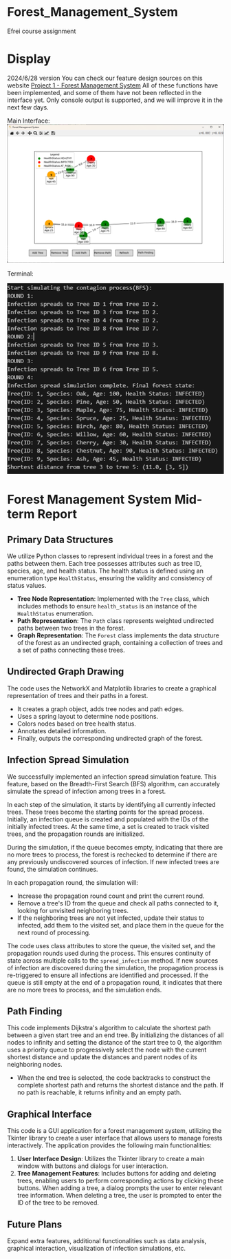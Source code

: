 # Forest_Management_System
Efrei course assignment

#  Display
2024/6/28 version
You can check our feature design sources on this website
[Project 1 - Forest Management System](https://stealth-jodhpur-ff1.notion.site/Project-1-Forest-Management-System-f9f6a728bf814a8ea2b938bd10cf5993)
All of these functions have been implemented, and some of them have not been reflected in the interface yet. Only console output is supported, and we will improve it in the next few days.

Main Interface:
![2024/6/28 version](image.png)

Terminal:

![2](image-1.png)

# Forest Management System Mid-term Report

## Primary Data Structures
We utilize Python classes to represent individual trees in a forest and the paths between them. Each tree possesses attributes such as tree ID, species, age, and health status. The health status is defined using an enumeration type `HealthStatus`, ensuring the validity and consistency of status values.

- **Tree Node Representation**: Implemented with the `Tree` class, which includes methods to ensure `health_status` is an instance of the `HealthStatus` enumeration.
- **Path Representation**: The `Path` class represents weighted undirected paths between two trees in the forest.
- **Graph Representation**: The `Forest` class implements the data structure of the forest as an undirected graph, containing a collection of trees and a set of paths connecting these trees.

## Undirected Graph Drawing
The code uses the NetworkX and Matplotlib libraries to create a graphical representation of trees and their paths in a forest.
- It creates a graph object, adds tree nodes and path edges.
- Uses a spring layout to determine node positions.
- Colors nodes based on tree health status.
- Annotates detailed information.
- Finally, outputs the corresponding undirected graph of the forest.

## Infection Spread Simulation

We successfully implemented an infection spread simulation feature. This feature, based on the Breadth-First Search (BFS) algorithm, can accurately simulate the spread of infection among trees in a forest.

In each step of the simulation, it starts by identifying all currently infected trees. These trees become the starting points for the spread process. Initially, an infection queue is created and populated with the IDs of the initially infected trees. At the same time, a set is created to track visited trees, and the propagation rounds are initialized.

During the simulation, if the queue becomes empty, indicating that there are no more trees to process, the forest is rechecked to determine if there are any previously undiscovered sources of infection. If new infected trees are found, the simulation continues.

In each propagation round, the simulation will:
- Increase the propagation round count and print the current round.
- Remove a tree's ID from the queue and check all paths connected to it, looking for unvisited neighboring trees.
- If the neighboring trees are not yet infected, update their status to infected, add them to the visited set, and place them in the queue for the next round of processing.

The code uses class attributes to store the queue, the visited set, and the propagation rounds used during the process. This ensures continuity of state across multiple calls to the `spread_infection` method. If new sources of infection are discovered during the simulation, the propagation process is re-triggered to ensure all infections are identified and processed. If the queue is still empty at the end of a propagation round, it indicates that there are no more trees to process, and the simulation ends.

## Path Finding
This code implements Dijkstra's algorithm to calculate the shortest path between a given start tree and an end tree. By initializing the distances of all nodes to infinity and setting the distance of the start tree to 0, the algorithm uses a priority queue to progressively select the node with the current shortest distance and update the distances and parent nodes of its neighboring nodes.

- When the end tree is selected, the code backtracks to construct the complete shortest path and returns the shortest distance and the path. If no path is reachable, it returns infinity and an empty path.

## Graphical Interface
This code is a GUI application for a forest management system, utilizing the Tkinter library to create a user interface that allows users to manage forests interactively. The application provides the following main functionalities:

1. **User Interface Design**: Utilizes the Tkinter library to create a main window with buttons and dialogs for user interaction.
2. **Tree Management Features**: Includes buttons for adding and deleting trees, enabling users to perform corresponding actions by clicking these buttons. When adding a tree, a dialog prompts the user to enter relevant tree information. When deleting a tree, the user is prompted to enter the ID of the tree to be removed.

## Future Plans
Expand extra features, additional functionalities such as data analysis, graphical interaction, visualization of infection simulations, etc.

